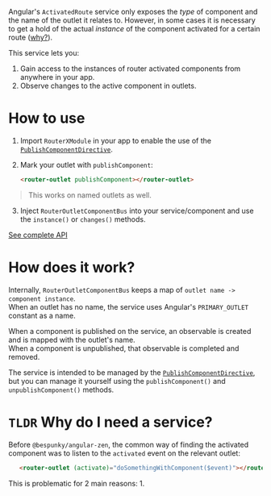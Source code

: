 Angular's `ActivatedRoute` service only exposes the *type* of component and the name of the outlet it relates to. However, in some cases it is necessary to get a hold of the actual *instance* of the component activated for a certain route ([why?](/RouterXModule/RouterOutletComponentBus#TLDR-Why-do-I-need-a-service?)).

This service lets you:
1. Gain access to the instances of router activated components from anywhere in your app.
2. Observe changes to the active component in outlets.

# How to use
1. Import `RouterXModule` in your app to enable the use of the [`PublishComponentDirective`](LINK).

2. Mark your outlet with `publishComponent`:
    ```html
    <router-outlet publishComponent></router-outlet>
    ```
> This works on named outlets as well.

3. Inject `RouterOutletComponentBus` into your service/component and use the `instance()` or `changes()` methods.

[See complete API](API)

# How does it work?
Internally, `RouterOutletComponentBus` keeps a map of `outlet name -> component instance`.  
When an outlet has no name, the service uses Angular's `PRIMARY_OUTLET` constant as a name.

When a component is published on the service, an observable is created and is mapped with the outlet's name.  
When a component is unpublished, that observable is completed and removed.

The service is intended to be managed by the [`PublishComponentDirective`](LINK), but you can manage it yourself using the `publishComponent()` and `unpublishComponent()` methods.

# `TLDR` Why do I need a service?
Before `@bespunky/angular-zen`, the common way of finding the activated component was to listen to the `activated` event on the relevant outlet:

```html
   <router-outlet (activate)="doSomethingWithComponent($event)"></router-outlet>
```

This is problematic for 2 main reasons:
1. 